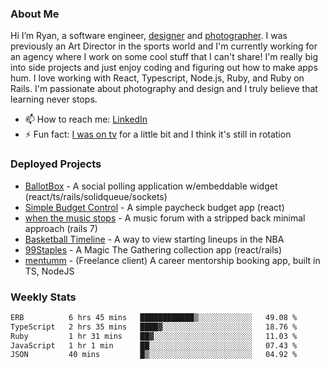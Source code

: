 ### About Me
Hi I’m Ryan, a software engineer, [designer](https://www.denvermullets.com/video) and [photographer](https://www.denvermullets.com/). I was previously an Art Director in the sports world and I'm currently working for an agency where I work on some cool stuff that I can't share! I'm really big into side projects and just enjoy coding and figuring out how to make apps hum. I love working with React, Typescript, Node.js, Ruby, and Ruby on Rails. I'm passionate about photography and design and I truly believe that learning never stops.

- 📫 How to reach me: [LinkedIn](https://www.linkedin.com/in/ryanvaznis)
- ⚡ Fun fact: [I was on tv](https://vimeo.com/381425882) for a little bit and I think it's still in rotation

### Deployed Projects
- [BallotBox](https://voteballotbox.com/) - A social polling application w/embeddable widget (react/ts/rails/solidqueue/sockets)
- [Simple Budget Control](https://simplebudgetcontrol.com/) - A simple paycheck budget app (react)
- [when the music stops](https://whenthemusicstops.net) - A music forum with a stripped back minimal approach (rails 7)
- [Basketball Timeline](https://basketball-timeline.com/?team=PHO&year=2023) - A way to view starting lineups in the NBA
- [99Staples](https://www.99staples.com/collections/denvermullets/9) - A Magic The Gathering collection app (react/rails)
- [mentumm](https://portal.mentumm.com/) - (Freelance client) A career mentorship booking app, built in TS, NodeJS

### Weekly Stats
<!--START_SECTION:waka-->

```txt
ERB          6 hrs 45 mins   ████████████▒░░░░░░░░░░░░   49.08 %
TypeScript   2 hrs 35 mins   ████▓░░░░░░░░░░░░░░░░░░░░   18.76 %
Ruby         1 hr 31 mins    ██▓░░░░░░░░░░░░░░░░░░░░░░   11.03 %
JavaScript   1 hr 1 min      ██░░░░░░░░░░░░░░░░░░░░░░░   07.43 %
JSON         40 mins         █▒░░░░░░░░░░░░░░░░░░░░░░░   04.92 %
```

<!--END_SECTION:waka-->
